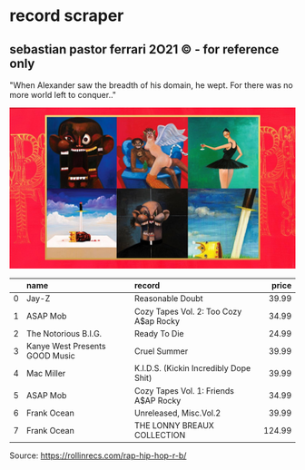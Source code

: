 # record scraper
## sebastian pastor ferrari 2O21 © - for reference only
"When Alexander saw the breadth of his domain, he wept. For there was no more world left to conquer.."

![image](images/cover.jpg)


|    | name                           | record                                 |   price |
|---:|:-------------------------------|:---------------------------------------|--------:|
|  0 | Jay-Z                          | Reasonable Doubt                       |   39.99 |
|  1 | ASAP Mob                       | Cozy Tapes Vol. 2: Too Cozy A$ap Rocky |   34.99 |
|  2 | The Notorious B.I.G.           | Ready To Die                           |   24.99 |
|  3 | Kanye West Presents GOOD Music | Cruel Summer                           |   39.99 |
|  4 | Mac Miller                     | K.I.D.S. (Kickin Incredibly Dope Shit) |   39.99 |
|  5 | ASAP Mob                       | Cozy Tapes Vol. 1: Friends A$AP Rocky  |   34.99 |
|  6 | Frank Ocean                    | Unreleased, Misc.Vol.2                 |   39.99 |
|  7 | Frank Ocean                    | THE LONNY BREAUX COLLECTION            |  124.99 |


Source: https://rollinrecs.com/rap-hip-hop-r-b/
